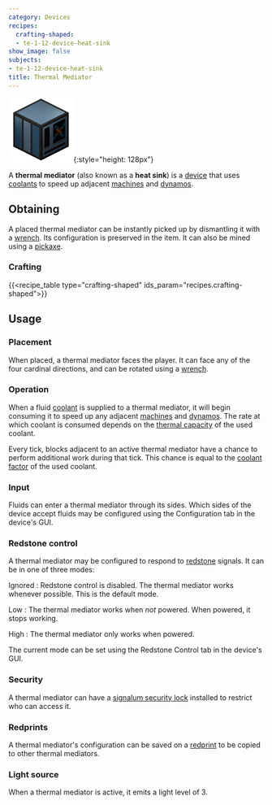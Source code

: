 ```yaml
---
category: Devices
recipes:
  crafting-shaped:
  - te-1-12-device-heat-sink
show_image: false
subjects:
- te-1-12-device-heat-sink
title: Thermal Mediator
---
```


![Thermal mediator](/assets/images/docs/1.12/thermal-expansion/thermal-mediator.png){:style="height: 128px"}


A **thermal mediator** (also known as a **heat sink**) is a
[device](../devices/) that uses [coolants](../coolants/) to speed up
adjacent [machines](../machines/) and [dynamos](../dynamos/).


Obtaining
---------

A placed thermal mediator can be instantly picked up by dismantling it with a
[wrench](../../wrenches/). Its configuration is preserved in the item. It can
also be mined using a [pickaxe](https://minecraft.gamepedia.com/Pickaxe).

### Crafting
{{<recipe_table type="crafting-shaped" ids_param="recipes.crafting-shaped">}}


Usage
-----

### Placement
When placed, a thermal mediator faces the player. It can face any of the four
cardinal directions, and can be rotated using a [wrench](../../wrenches/).

### Operation
When a fluid [coolant](../coolants/) is supplied to a thermal mediator, it
will begin consuming it to speed up any adjacent [machines](../machines/) and
[dynamos](../dynamos/). The rate at which coolant is consumed depends on the
[thermal capacity](../coolants/#usage) of the used coolant.

Every tick, blocks adjacent to an active thermal mediator have a chance to
perform additional work during that tick. This chance is equal to the [coolant
factor](../coolants/#usage) of the used coolant.

### Input
Fluids can enter a thermal mediator through its sides. Which sides of the device
accept fluids may be configured using the Configuration tab in the device's GUI.

### Redstone control
A thermal mediator may be configured to respond to
[redstone](https://minecraft.gamepedia.com/Redstone) signals. It can be in one
of three modes:

Ignored
: Redstone control is disabled. The thermal mediator works whenever possible.
This is the default mode.

Low
: The thermal mediator works when *not* powered. When powered, it stops working.

High
: The thermal mediator only works when powered.

The current mode can be set using the Redstone Control tab in the device's GUI.

### Security
A thermal mediator can have a [signalum security
lock](../../thermal-foundation/signalum-security-lock/) installed to restrict who can access it.

### Redprints
A thermal mediator's configuration can be saved on a [redprint](../../thermal-foundation/redprint/)
to be copied to other thermal mediators.

### Light source
When a thermal mediator is active, it emits a light level of 3.
